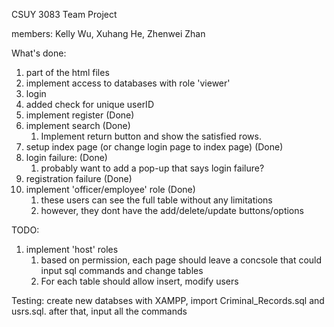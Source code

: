 CSUY 3083 Team Project

members: Kelly Wu, Xuhang He, Zhenwei Zhan

What's done: 

1. part of the html files 
2. implement access to databases with role 'viewer'
3. login
4. added check for unique userID
5. implement register (Done)
6. implement search (Done)
	1. Implement return button and show the satisfied rows.
7. setup index page (or change login page to index page) (Done)
8. login failure: (Done)
	1. probably want to add a pop-up that says login failure? 
9. registration failure (Done)
10. implement 'officer/employee' role (Done)
	1. these users can see the full table without any limitations
	2. however, they dont have the add/delete/update buttons/options

TODO:
1. implement 'host' roles
	1. based on permission, each page should leave a concsole that could input sql commands and change tables
	2. For each table should allow insert, modify users

Testing: 
create new databses with XAMPP, import Criminal_Records.sql and usrs.sql. 
after that, input all the commands
